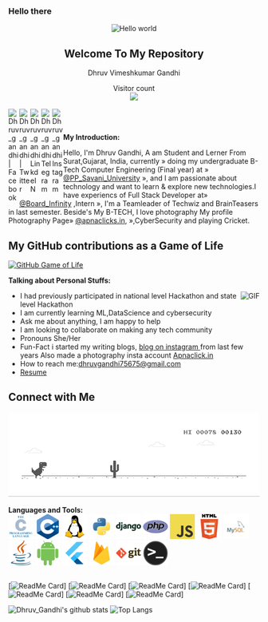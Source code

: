 ### Hello there  

<!--
**Dhruv-Gandhi/Dhruv-Gandhi** is a âœ¨ _special_ âœ¨ repository because its `README.md` (this file) appears on your GitHub profile.

Here are some ideas to get you started:

- ðŸ”­ Iâ€™m currently working on ...
- ðŸŒ± Iâ€™m currently learning ...

- ðŸ¤” Iâ€™m looking for help with ...
- ðŸ’¬ Ask me about ...
- ðŸ“« How to reach me: ...
-  Pronouns: ...
- âš¡ Fun fact: ...
-->
<p align="center">
 
 
 <img src="https://raw.githubusercontent.com/sagar-viradiya/sagar-viradiya/master/resources/banner.png" alt="Hello world">

 
 <h2 align="center">Welcome To My Repository</h2>
 <p align="center">Dhruv Vimeshkumar Gandhi </p>
</p>





<p align="center"> 
  Visitor count<br>
  <img src="https://profile-counter.glitch.me/dhruvvgandhi/count.svg" />
</p>


<a href="https://www.facebook.com/ANIK.75675/">
<img align="left" alt="Dhruv_gandhi| Facebook" width="22px" src="https://cdn.jsdelivr.net/npm/simple-icons@v3/icons/facebook.svg" />
</a>
<a href="https://twitter.com/_Dhruv_Gandhi_">
<img align="left" alt="Dhruv_gandhi| Twitter" width="22px" src="https://cdn.jsdelivr.net/npm/simple-icons@v3/icons/twitter.svg" />
</a>
<a href="https://www.linkedin.com/in/dhruvvgandhi/">
<img align="left" alt="Dhruv_gandhi  LinkdeIN" width="22px" src="https://cdn.jsdelivr.net/npm/simple-icons@v3/icons/linkedin.svg" />
</a>
<a href="https://t.me/Iknowaboutyou">
<img align="left" alt="Dhruv_gandhi Telegram" width="22px" src="https://cdn.jsdelivr.net/npm/simple-icons@v3/icons/telegram.svg" />
</a>
<a href="https://www.instagram.com/neoteric_thoughts/">
<img align="left" alt="Dhruv_gandhi Instagram" width="22px" src="https://cdn.jsdelivr.net/npm/simple-icons@v3/icons/instagram.svg" />
</a>


<br >
<br />

**My Introduction:**

Hello, I'm Dhruv Gandhi, A am Student and Lerner  From Surat,Gujarat, India, currently » doing my undergraduate B-Tech Computer Engineering (Final year) at » [@PP_Savani_University](https://ppsu.ac.in) », and I am passionate about technology and want to learn & explore new technologies.I have experiencs of Full Stack Developer at» [@Board_Infinity](https://www.boardinfinity.com/) ,Intern »,  I'm a Teamleader of Techwiz and BrainTeasers in last semester. Beside's My B-TECH, I love photography My profile Photography Page» [@apnaclicks.in](https://www.instagram.com/apnaclicks.in/), »,CyberSecurity and playing Cricket.


## My GitHub contributions as a Game of Life
[![GitHub Game of Life](https://github4life.herokuapp.com/dhruvvgandhi.gif?z=6)](https://github4life.herokuapp.com/dhruvvgandhi)




**Talking about Personal Stuffs:**
  
  <img align="right" alt="GIF" src="https://media.giphy.com/media/hun4DFmfnDId3lid5b/giphy.gif" />

- I had previously participated in national level Hackathon and state level Hackathon
- I am currently learning ML,DataScience and cybersecurity
- Ask me about anything, I am happy to help
- I am looking to collaborate on making any tech community
- Pronouns She/Her
- Fun-Fact i started my writing blogs, [blog on instagram ](https://www.instagram.com/neoteric_thoughts/) from last few years Also made a photography insta account [Apnaclick.in](https://www.instagram.com/apnaclicks.in/)
- How to reach me:dhruvgandhi75675@gmail.com
- [Resume](https://www.linkedin.com/in/dhruvvgandhi/)



## Connect with Me
![Dino](https://raw.githubusercontent.com/praveenscience/praveenscience/master/dino.gif)


**Languages and Tools:**
<br>
<code><img height="50" src="https://raw.githubusercontent.com/github/explore/80688e429a7d4ef2fca1e82350fe8e3517d3494d/topics/c/c.png"></code>
<code><img height="50" src="https://raw.githubusercontent.com/github/explore/80688e429a7d4ef2fca1e82350fe8e3517d3494d/topics/cpp/cpp.png"></code>
<code><img height="50" src=" https://raw.githubusercontent.com/github/explore/80688e429a7d4ef2fca1e82350fe8e3517d3494d/topics/linux/linux.png"></code>
<code><img height="50" src="https://raw.githubusercontent.com/github/explore/80688e429a7d4ef2fca1e82350fe8e3517d3494d/topics/python/python.png"></code>
<code><img height="50" src="https://raw.githubusercontent.com/github/explore/80688e429a7d4ef2fca1e82350fe8e3517d3494d/topics/django/django.png"></code>
<code><img height="50" src="https://raw.githubusercontent.com/github/explore/80688e429a7d4ef2fca1e82350fe8e3517d3494d/topics/php/php.png"></code>
<code><img height="50" src="https://raw.githubusercontent.com/github/explore/80688e429a7d4ef2fca1e82350fe8e3517d3494d/topics/javascript/javascript.png"></code>
<code><img height="50" src="https://raw.githubusercontent.com/github/explore/80688e429a7d4ef2fca1e82350fe8e3517d3494d/topics/html/html.png"></code>
<code><img height="50" src="https://raw.githubusercontent.com/github/explore/80688e429a7d4ef2fca1e82350fe8e3517d3494d/topics/mysql/mysql.png"></code>
<code><img height="50" src="https://raw.githubusercontent.com/github/explore/80688e429a7d4ef2fca1e82350fe8e3517d3494d/topics/java/java.png"></code>
<code><img height="50" src="https://raw.githubusercontent.com/github/explore/80688e429a7d4ef2fca1e82350fe8e3517d3494d/topics/android/android.png"></code>
<code><img height="50" src="https://raw.githubusercontent.com/github/explore/80688e429a7d4ef2fca1e82350fe8e3517d3494d/topics/flutter/flutter.png"></code>
<code><img height="50" src="https://raw.githubusercontent.com/github/explore/80688e429a7d4ef2fca1e82350fe8e3517d3494d/topics/firebase/firebase.png"></code>
<code><img height="50" src="https://raw.githubusercontent.com/github/explore/80688e429a7d4ef2fca1e82350fe8e3517d3494d/topics/git/git.png"></code>
<code><img height="50" src="https://raw.githubusercontent.com/github/explore/80688e429a7d4ef2fca1e82350fe8e3517d3494d/topics/terminal/terminal.png"></code> 
<p align="center">
 <h2>     </h2>
</p>


[![ReadMe Card](https://github-readme-stats.vercel.app/api/pin/?username=dhruvvgandhi&repo=steganography-and-encryption&theme=tokyonight)]
[![ReadMe Card](https://github-readme-stats.vercel.app/api/pin/?username=dhruvvgandhi&repo=Wireless_Car&theme=tokyonight)]
[![ReadMe Card](https://github-readme-stats.vercel.app/api/pin/?username=dhruvvgandhi&repo=django-python-project&theme=tokyonight)]
[![ReadMe Card](https://github-readme-stats.vercel.app/api/pin/?username=dhruvvgandhi&repo=Reciprocity&theme=tokyonight)]
[![ReadMe Card](https://github-readme-stats.vercel.app/api/pin/?username=dhruvvgandhi&repo=hms-hospitalmanagementsytem-in-java&theme=tokyonight)]
[![ReadMe Card](https://github-readme-stats.vercel.app/api/pin/?username=dhruvvgandhi&repo=Android_Project_Create-VPN&theme=tokyonight)]
[![ReadMe Card](https://github-readme-stats.vercel.app/api/pin/?username=dhruvvgandhi&repo=Railway_Inquire_With_GUI&theme=tokyonight)]





![Dhruv_Gandhi's github stats](https://github-readme-stats.vercel.app/api?username=dhruvvgandhi&show_icons=true&theme=tokyonight)
![Top Langs](https://github-readme-stats.vercel.app/api/top-langs/?username=dhruvvgandhi&theme=tokyonight)
